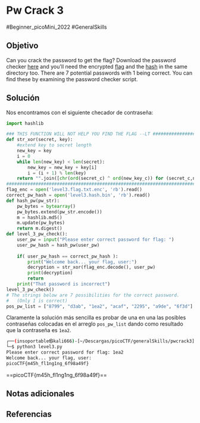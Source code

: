 # Pw Crack 3
#Beginner_picoMini_2022 #GeneralSkills 
## Objetivo
Can you crack the password to get the flag? Download the password checker [here](https://artifacts.picoctf.net/c/25/level3.py) and you'll need the encrypted [flag](https://artifacts.picoctf.net/c/25/level3.flag.txt.enc) and the [hash](https://artifacts.picoctf.net/c/25/level3.hash.bin) in the same directory too. There are 7 potential passwords with 1 being correct. You can find these by examining the password checker script.
## Solución
Nos encontramos con el siguiente checador de contraseña:

```python
import hashlib

### THIS FUNCTION WILL NOT HELP YOU FIND THE FLAG --LT ########################
def str_xor(secret, key):
    #extend key to secret length
    new_key = key
    i = 0
    while len(new_key) < len(secret):
        new_key = new_key + key[i]
        i = (i + 1) % len(key)        
    return "".join([chr(ord(secret_c) ^ ord(new_key_c)) for (secret_c,new_key_c) in zip(secret,new_key)])
###############################################################################
flag_enc = open('level3.flag.txt.enc', 'rb').read()
correct_pw_hash = open('level3.hash.bin', 'rb').read()
def hash_pw(pw_str):
    pw_bytes = bytearray()
    pw_bytes.extend(pw_str.encode())
    m = hashlib.md5()
    m.update(pw_bytes)
    return m.digest()
def level_3_pw_check():
    user_pw = input("Please enter correct password for flag: ")
    user_pw_hash = hash_pw(user_pw)
    
    if( user_pw_hash == correct_pw_hash ):
        print("Welcome back... your flag, user:")
        decryption = str_xor(flag_enc.decode(), user_pw)
        print(decryption)
        return
    print("That password is incorrect")
level_3_pw_check()
# The strings below are 7 possibilities for the correct password. 
#   (Only 1 is correct)
pos_pw_list = ["8799", "d3ab", "1ea2", "acaf", "2295", "a9de", "6f3d"]

```

Claramente la solución más sencilla es probar de una en una las posibles contraseñas colocadas en el arreglo `pos_pw_list` dando como resultado que la contraseña es `1ea2`.

```bash
┌──(insoportable㉿kali666)-[~/Descargas/picoCTF/generalSkills/pwcrack3]
└─$ python3 level3.py
Please enter correct password for flag: 1ea2
Welcome back... your flag, user:
picoCTF{m45h_fl1ng1ng_6f98a49f}

```

==picoCTF{m45h_fl1ng1ng_6f98a49f}==
## Notas adicionales

## Referencias